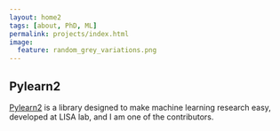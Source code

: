 ```yaml
---
layout: home2
tags: [about, PhD, ML]
permalink: projects/index.html
image:
  feature: random_grey_variations.png
---
```



## Pylearn2
<a href="http://deeplearning.net/software/pylearn2/">Pylearn2</a> is a library designed to make machine learning research easy, developed at LISA lab, and I am one of the contributors.

